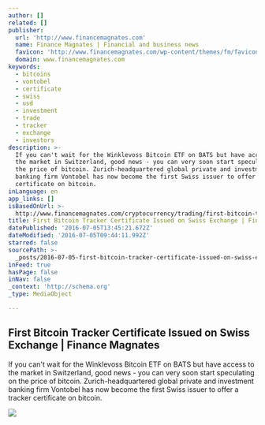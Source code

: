 ```yaml
---
author: []
related: []
publisher:
  url: 'http://www.financemagnates.com'
  name: Finance Magnates | Financial and business news
  favicon: 'http://www.financemagnates.com/wp-content/themes/fm/favicon.ico'
  domain: www.financemagnates.com
keywords:
  - bitcoins
  - vontobel
  - certificate
  - swiss
  - usd
  - investment
  - trade
  - tracker
  - exchange
  - investors
description: >-
  If you can't wait for the Winklevoss Bitcoin ETF on BATS but have access to
  the market in Switzerland, good news - you can very soon start speculating on
  the price of bitcoin. Zurich-headquartered global private and investment
  banking firm Vontobel has now become the first Swiss issuer to offer a tracker
  certificate on bitcoin.
inLanguage: en
app_links: []
isBasedOnUrl: >-
  http://www.financemagnates.com/cryptocurrency/trading/first-bitcoin-tracker-certificate-issued-on-swiss-exchange/
title: First Bitcoin Tracker Certificate Issued on Swiss Exchange | Finance Magnates
datePublished: '2016-07-05T13:45:21.672Z'
dateModified: '2016-07-05T09:44:11.992Z'
starred: false
sourcePath: >-
  _posts/2016-07-05-first-bitcoin-tracker-certificate-issued-on-swiss-exchange-or.md
inFeed: true
hasPage: false
inNav: false
_context: 'http://schema.org'
_type: MediaObject

---
```

<article style=""><h1>First Bitcoin Tracker Certificate Issued on Swiss Exchange | Finance Magnates</h1><p>If you can't wait for the Winklevoss Bitcoin ETF on BATS but have access to the market in Switzerland, good news - you can very soon start speculating on the price of bitcoin. Zurich-headquartered global private and investment banking firm Vontobel has now become the first Swiss issuer to offer a tracker certificate on bitcoin.</p><img src="http://www.financemagnates.com/wp-content/uploads/2016/07/SIX.jpg" /></article>
